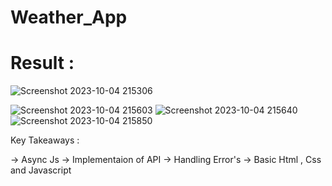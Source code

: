 # Weather_App

# Result :
![Screenshot 2023-10-04 215306](https://github.com/ThomasAntonyS/Weather_App/assets/138411490/b1d6453d-c8b2-4a9f-9456-f8c982cc829f)

![Screenshot 2023-10-04 215603](https://github.com/ThomasAntonyS/Weather_App/assets/138411490/75d545ab-c92a-4147-9aa2-03782d02f138)
![Screenshot 2023-10-04 215640](https://github.com/ThomasAntonyS/Weather_App/assets/138411490/5e0636ba-bdd3-4653-b52d-eb626af43ba4)
![Screenshot 2023-10-04 215850](https://github.com/ThomasAntonyS/Weather_App/assets/138411490/60089a5e-52dd-41d0-8020-f977e3f94589)


Key Takeaways :

-> Async Js
-> Implementaion of API
-> Handling Error's
-> Basic Html , Css and Javascript
